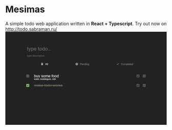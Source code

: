 # Mesimas

A simple todo web application written in **React + Typescript**. Try out now on <http://todo.sabraman.ru/>
![screenshot](https://github.com/sabraman/todo/blob/main/screenshot.png?raw=true)
